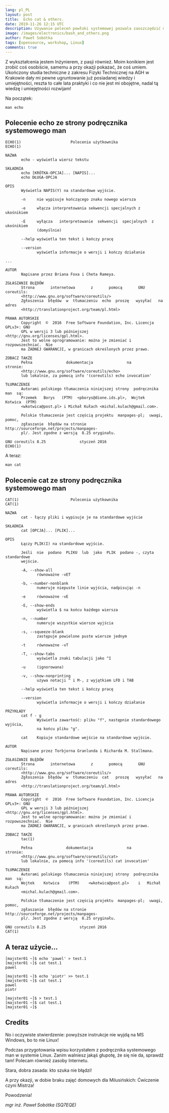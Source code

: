 ```yaml
---
lang: pl_PL
layout: post
title:  Echo cat & others.
date: 2019-11-26 12:15 UTC 
description: Używanie poleceń powłoki systemowej pozwala zaoszczędzić mnóstwo czasu. Przykładem takich poleceń są przekierowania > oraz >> . W krótkim materiale właśnie o tych przekierowaniach. 
image: /images/electronics/bash_and_others.png
author: Paweł Sobótka
tags: [opensource, workshop, Linux]
comments: true
---
```

Z wykształcenia jestem Inżynierem, z pasji również. Moim konikiem jest zrobić coś osobiście, samemu a przy okazji pokazać, że coś umiem. Ukończony studia techniczne z zakresu Fizyki Technicznej na AGH w Krakowie dały mi pewne ugruntowanie już posiadanej wiedzy i umiejętności, reszta to całe lata praktyki i co nie jest mi obojętne, nadal tą wiedzę i umiejętności rozwijam!

Na początek: 
```
man echo 
```

## Polecenie echo ze strony podręcznika systemowego man

```
ECHO(1)                      Polecenia użytkownika                     ECHO(1)

NAZWA
       echo - wyświetla wiersz tekstu

SKŁADNIA
       echo [KRÓTKA-OPCJA]... [NAPIS]...
       echo DŁUGA-OPCJA

OPIS
       Wyświetla NAPIS(Y) na standardowe wyjście.

       -n     nie wypisuje kończącego znaku nowego wiersza

       -e     włącza interpretowania sekwencji specjalnych z ukośnikiem

       -E     wyłącza   interpretowanie  sekwencji  specjalnych  z  ukośnikiem
              (domyślnie)

       --help wyświetla ten tekst i kończy pracę

       --version
              wyświetla informacje o wersji i kończy działanie

...

AUTOR
       Napisane przez Briana Foxa i Cheta Rameya.

ZGŁASZANIE BŁĘDÓW
       Strona       internetowa       z       pomocą       GNU      coreutils:
       <http://www.gnu.org/software/coreutils/>
       Zgłoszenia  błędów  w  tłumaczeniu  echo  proszę   wysyłać   na   adres
       <http://translationproject.org/team/pl.html>

PRAWA AUTORSKIE
       Copyright  ©  2016  Free Software Foundation, Inc. Licencja GPLv3+: GNU
       GPL w wersji 3 lub późniejszej <http://gnu.org/licenses/gpl.html>.
       Jest to wolne oprogramowanie: można je zmieniać i rozpowszechniać.  Nie
       ma ŻADNEJ GWARANCJI, w granicach określonych przez prawo.

ZOBACZ TAKŻE
       Pełna               dokumentacja               na              stronie:
       <http://www.gnu.org/software/coreutils/echo>
       lub lokalnie, za pomocą info '(coreutils) echo invocation'

TŁUMACZENIE
       Autorami polskiego tłumaczenia niniejszej strony  podręcznika  man  są:
       Przemek   Borys   (PTM)  <pborys@dione.ids.pl>,  Wojtek  Kotwica  (PTM)
       <wkotwica@post.pl> i Michał Kułach <michal.kulach@gmail.com>.

       Polskie tłumaczenie jest częścią projektu  manpages-pl;  uwagi,  pomoc,
       zgłaszanie  błędów na stronie http://sourceforge.net/projects/manpages-
       pl/. Jest zgodne z wersją  8.25 oryginału.

GNU coreutils 8.25               styczeń 2016                          ECHO(1)

```

A teraz:

```
man cat
```

## Polecenie cat ze strony podręcznika systemowego man

```
CAT(1)                       Polecenia użytkownika                      CAT(1)

NAZWA
       cat - łączy pliki i wypisuje je na standardowe wyjście

SKŁADNIA
       cat [OPCJA]... [PLIK]...

OPIS
       Łączy PLIK(I) na standardowe wyjście.

       Jeśli  nie  podano  PLIKU  lub  jako  PLIK  podano -, czyta standardowe
       wejście.

       -A, --show-all
              równoważne -vET

       -b, --number-nonblank
              numeruje niepuste linie wyjścia, nadpisując -n

       -e     równoważne -vE

       -E, --show-ends
              wyświetla $ na końcu każdego wiersza

       -n, --number
              numeruje wszystkie wiersze wyjścia

       -s, --squeeze-blank
              zastępuje powielone puste wiersze jednym

       -t     równoważne -vT

       -T, --show-tabs
              wyświetla znaki tabulacji jako ^I

       -u     (ignorowana)

       -v, --show-nonprinting
              używa notacji ^ i M-, z wyjątkiem LFD i TAB

       --help wyświetla ten tekst i kończy pracę

       --version
              wyświetla informacje o wersji i kończy działanie

PRZYKŁADY
       cat f - g
              Wyświetla zawartość: pliku "f", następnie standardowego wyjścia,
              na końcu pliku "g".

       cat    Kopiuje standardowe wejście na standardowe wyjście.

AUTOR
       Napisane przez Torbjorna Granlunda i Richarda M. Stallmana.

ZGŁASZANIE BŁĘDÓW
       Strona       internetowa       z       pomocą       GNU      coreutils:
       <http://www.gnu.org/software/coreutils/>
       Zgłoszenia  błędów  w  tłumaczeniu  cat   proszę   wysyłać   na   adres
       <http://translationproject.org/team/pl.html>

PRAWA AUTORSKIE
       Copyright  ©  2016  Free Software Foundation, Inc. Licencja GPLv3+: GNU
       GPL w wersji 3 lub późniejszej <http://gnu.org/licenses/gpl.html>.
       Jest to wolne oprogramowanie: można je zmieniać i rozpowszechniać.  Nie
       ma ŻADNEJ GWARANCJI, w granicach określonych przez prawo.

ZOBACZ TAKŻE
       tac(1)

       Pełna               dokumentacja               na              stronie:
       <http://www.gnu.org/software/coreutils/cat>
       lub lokalnie, za pomocą info '(coreutils) cat invocation'

TŁUMACZENIE
       Autorami polskiego tłumaczenia niniejszej strony  podręcznika  man  są:
       Wojtek    Kotwica    (PTM)    <wkotwica@post.pl>    i   Michał   Kułach
       <michal.kulach@gmail.com>.

       Polskie tłumaczenie jest częścią projektu  manpages-pl;  uwagi,  pomoc,
       zgłaszanie  błędów na stronie http://sourceforge.net/projects/manpages-
       pl/. Jest zgodne z wersją  8.25 oryginału.

GNU coreutils 8.25               styczeń 2016                           CAT(1)
```

## A teraz użycie...

```
[majster01 ~]$ echo 'pawel' > test.1
[majster01 ~]$ cat test.1
pawel
```

```
[majster01 ~]$ echo 'piotr' >> test.1
[majster01 ~]$ cat test.1
pawel
piotr
```

```
[majster01 ~]$ > test.1
[majster01 ~]$ cat test.1
[majster01 ~]$
```

## Credits

No i oczywiste stwierdzenie: powyższe instrukcje nie wyjdą na MS Windows, bo to nie Linux!

Podczas przygotowania wpisu korzystałem z podręcznika systemowego man w systemie Linux. Zanim walniesz jakąś głupotę, że się nie da, sprawdź tam! Polecam również zasoby Internetu. 

Stara, dobra zasada: kto szuka nie błądzi! 

A przy okazji, w dobie braku zajęć domowych dla Milusińskich: Ćwiczenie czyni Mistrza!

Powodzenia!

_mgr inż. Paweł Sobótka (SQ7EQE)_ 

